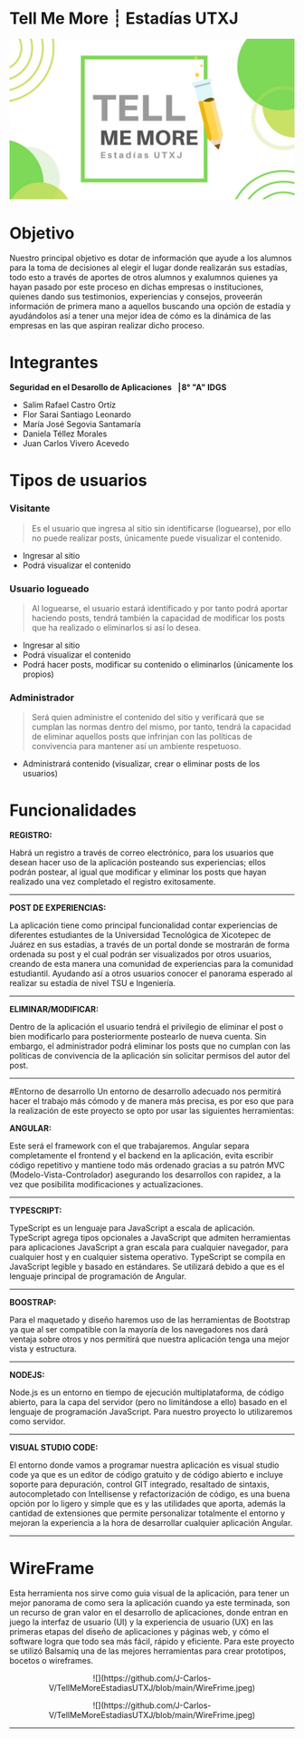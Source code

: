 
# Tell Me More ┊ Estadías UTXJ

![](https://github.com/J-Carlos-V/TellMeMoreEstadiasUTXJ/blob/main/logo1.jpeg)





# Objetivo
Nuestro principal objetivo es dotar de información que ayude a los alumnos para la toma de decisiones al elegir el lugar donde realizarán sus estadías, todo esto a través de aportes de otros alumnos y exalumnos quienes ya hayan pasado por este proceso en dichas empresas o instituciones, quienes dando sus testimonios, experiencias y consejos, proveerán información de primera mano a aquellos buscando una opción de estadía y ayudándolos así a tener una mejor idea de cómo es la dinámica de las empresas en las que aspiran realizar dicho proceso.

# Integrantes 

**Seguridad en el Desarollo de Aplicaciones ▕  8° "A" IDGS**  
- Salim Rafael Castro Ortíz
- Flor Sarai Santiago Leonardo
- María José Segovia Santamaría
- Daniela Téllez Morales
- Juan Carlos Vivero Acevedo


		  
		  

# Tipos de usuarios
### Visitante
> Es el usuario que ingresa al sitio sin identificarse (loguearse), por ello no puede realizar posts, únicamente puede visualizar el contenido.
- Ingresar al sitio
- Podrá visualizar el contenido

### Usuario logueado
> Al loguearse, el usuario estará identificado y por tanto podrá aportar haciendo posts, tendrá también la capacidad de modificar los posts que ha realizado o eliminarlos si así lo desea.
- Ingresar al sitio
- Podrá visualizar el contenido
- Podrá hacer posts, modificar su contenido o eliminarlos (únicamente los propios)

### Administrador
> Será quien administre el contenido del sitio y verificará que se cumplan las normas dentro del mismo, por tanto, tendrá la capacidad de eliminar aquellos posts que infrinjan con las políticas de convivencia para mantener así un ambiente respetuoso.
- Administrará contenido (visualizar, crear o eliminar posts de los usuarios)
		  
		  
# Funcionalidades
**REGISTRO:** 

Habrá un registro a través de correo electrónico, para los usuarios que desean hacer uso de la aplicación posteando sus experiencias; ellos podrán postear, al igual que modificar y eliminar los posts que hayan realizado una vez completado el registro exitosamente.

------------

**POST DE EXPERIENCIAS:**

La aplicación tiene como principal funcionalidad contar experiencias de diferentes estudiantes de la Universidad Tecnológica de Xicotepec de Juárez en sus estadías, a través de un portal donde se mostrarán de forma ordenada su post y el cual podrán ser visualizados por otros usuarios, creando de esta manera una comunidad de experiencias para la comunidad estudiantil.
Ayudando así a otros usuarios conocer el panorama esperado al realizar su estadía de nivel TSU e Ingeniería. 

------------

**ELIMINAR/MODIFICAR:**

Dentro de la aplicación el usuario tendrá el privilegio de eliminar el post o bien modificarlo para posteriormente postearlo de nueva cuenta.
Sin embargo, el administrador podrá eliminar los posts que no cumplan con las políticas de convivencia de la aplicación sin solicitar permisos del autor del post.

------------



#Entorno de desarrollo
 Un entorno de desarrollo adecuado nos permitirá hacer el trabajo más cómodo y de manera más precisa, es por eso que para la realización de este proyecto se opto por usar las siguientes herramientas:

**ANGULAR:**

Este será el framework con el que trabajaremos. Angular separa completamente el frontend y el backend en la aplicación, evita escribir código repetitivo y mantiene todo más ordenado gracias a su patrón MVC (Modelo-Vista-Controlador) asegurando los desarrollos con rapidez, a la vez que posibilita modificaciones y actualizaciones.

------------


**TYPESCRIPT:**

TypeScript es un lenguaje para JavaScript a escala de aplicación. TypeScript agrega tipos opcionales a JavaScript que admiten herramientas para aplicaciones JavaScript a gran escala para cualquier navegador, para cualquier host y en cualquier sistema operativo. TypeScript se compila en JavaScript legible y basado en estándares. Se utilizará debido a que es el lenguaje principal de programación de Angular.

------------


**BOOSTRAP:**

Para el maquetado y diseño haremos uso de las herramientas de Bootstrap ya que al ser compatible con la mayoría de los navegadores nos dará ventaja sobre otros y nos permitirá que nuestra aplicación tenga una mejor vista y estructura. 

------------


**NODEJS:**

Node.js es un entorno en tiempo de ejecución multiplataforma, de código abierto, para la capa del servidor (pero no limitándose a ello) basado en el lenguaje de programación JavaScript. Para nuestro proyecto lo utilizaremos como servidor.

------------


**VISUAL STUDIO CODE:**

El entorno donde vamos a programar nuestra aplicación es visual studio code ya que es un editor de código gratuito y de código abierto e incluye soporte para depuración, control GIT integrado, resaltado de sintaxis, autocompletado con Intellisense y refactorización de código, es una buena opción por lo ligero y simple que es y las utilidades que aporta, además la cantidad de extensiones que permite personalizar totalmente el entorno y mejoran la experiencia a la hora de desarrollar cualquier aplicación Angular.

------------

# WireFrame

Esta herramienta nos sirve como guia visual de la aplicación, para tener un mejor panorama de como sera la aplicación cuando ya este terminada, son un recurso de gran valor en el desarrollo de aplicaciones, donde entran en juego la interfaz de usuario (UI) y la experiencia de usuario (UX) en las primeras etapas del diseño de aplicaciones y páginas web, y cómo el software logra que todo sea más fácil, rápido y eficiente.
Para este proyecto se utilizó Balsamiq una de las mejores herramientas para crear prototipos, bocetos o wireframes.

<p align="center">
	![](https://github.com/J-Carlos-V/TellMeMoreEstadiasUTXJ/blob/main/WireFrime.jpeg)
<p align="center">
	![](https://github.com/J-Carlos-V/TellMeMoreEstadiasUTXJ/blob/main/WireFrime.jpeg)


------------





